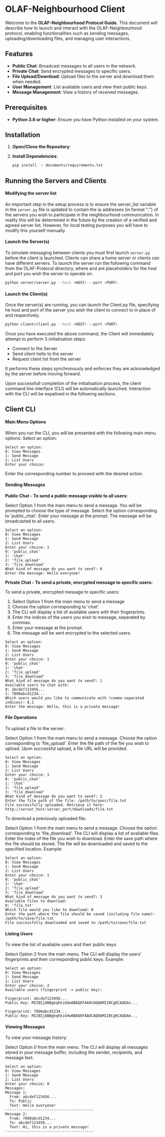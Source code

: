 # OLAF-Neighbourhood Client

Welcome to the **OLAF-Neighbourhood Protocol Guide**. This document will describe how to launch and interact with the OLAF-Neighbourhood protocol, enabling functionalities such as sending messages, uploading/downloading files, and managing user interactions.

## Features

- **Public Chat**: Broadcast messages to all users in the network.
- **Private Chat**: Send encrypted messages to specific users.
- **File Upload/Download**: Upload files to the server and download them when needed.
- **User Management**: List available users and view their public keys.
- **Message Management**: View a history of received messages.

## Prerequisites

- **Python 3.6 or higher**: Ensure you have Python installed on your system.

## Installation

1. **Open/Clone the Repository**:

2. **Install Dependencies**:
    ```bash
    pip install -r documents/requirements.txt
    ```

## Running the Servers and Clients

#### Modifying the server list

An important step in the setup process is to ensure the server_list variable
in the `server.py` file is updated to contain the ip addresses (in format "<host>:<port>")
of the servers you wish to participate in the neighbourhood communication. In 
reality this will be determined in the future by the creation of a verified and
agreed server list. However, for local testing purposes you will have to modify this
yourself manually.


#### Launch the Server(s)

To simulate messaging between clients you must first launch `server.py` before
the client is launched. Clients can share a home server or clients can have different
servers. To launch the server run the following command from the OLAF-Protocol directory, where <HOST> and <PORT> are placeholders for the host and port you 
wish the server to operate on.

```bash
python server/server.py --host <HOST> --port <PORT>
```

#### Launch the Client(s)

Once the server(s) are running, you can launch the Client.py file, specifying
he host and port of the server you wish the client to connect to in place of 
<HOST> and <PORT> respectively.

```bash
python client/client.py --host <HOST> --port <PORT>
```

Once you have executed the above command, the Client will immediately attempt
to perform 3 initialisation steps:

- Connect to the Server
- Send client hello to the server
- Request client list from the server

It performs these steps synchronously and enforces they are acknowledged by the
server before moving forward.

Upon successfull completion of the initialisation process, the client command line
interface (CLI) will be automatically launched. Interaction with the CLI will be 
expalined in the following sections.

## Client CLI

#### Main Menu Options
When you run the CLI, you will be presented with the following main menu options:
Select an option:
```
Select an option:
0: View Messages
1: Send Message
2: List Users
Enter your choice:
```
Enter the corresponding number to proceed with the desired action.

#### Sending Messages

**Public Chat - To send a public message visible to all users:**

Select Option 1 from the main menu to send a message.
You will be prompted to choose the type of message. Select the option corresponding to 'public_chat'.
Enter your message at the prompt.
The message will be broadcasted to all users.

```
Select an option:
0: View Messages
1: Send Message
2: List Users
Enter your choice: 1
0: 'public_chat'
1: 'chat'
2: 'file_upload'
3: 'file_download'
What kind of message do you want to send?: 0
Enter the message: Hello everyone!
```

**Private Chat - To send a private, encrypted message to specific users:**

To send a private, encrypted message to specific users:

1. Select Option 1 from the main menu to send a message
2. Choose the option corresponding to 'chat'.
3. The CLI will display a list of available users with their fingerprints.
4. Enter the indices of the users you wish to message, separated by commas.
5. Enter your message at the prompt.
6. The message will be sent encrypted to the selected users.

```
Select an option:
0: View Messages
1: Send Message
2: List Users
Enter your choice: 1
0: 'public_chat'
1: 'chat'
2: 'file_upload'
3: 'file_download'
What kind of message do you want to send?: 1
Available users to chat with:
0: abcdef123456...
1: 7890abcd1234...
Which users would you like to communicate with (comma-separated indices): 0,1
Enter the message: Hello, this is a private message!
```

#### File Operations

To upload a file to the server:

Select Option 1 from the main menu to send a message.
Choose the option corresponding to 'file_upload'.
Enter the file path of the file you wish to upload.
Upon successful upload, a file URL will be provided.

```
Select an option:
0: View Messages
1: Send Message
2: List Users
Enter your choice: 1
0: 'public_chat'
1: 'chat'
2: 'file_upload'
3: 'file_download'
What kind of message do you want to send?: 2
Enter the file path of the file: /path/to/your/file.txt
File successfully uploaded. Retrieve it here: http://server_host:server_port/downloads/file.txt
```

To download a previously uploaded file:

Select Option 1 from the main menu to send a message.
Choose the option corresponding to 'file_download'.
The CLI will display a list of available files.
Enter the index of the file you wish to download.
Enter the save path where the file should be stored.
The file will be downloaded and saved to the specified location.
Example:

```
Select an option:
0: View Messages
1: Send Message
2: List Users
Enter your choice: 1
0: 'public_chat'
1: 'chat'
2: 'file_upload'
3: 'file_download'
What kind of message do you want to send?: 3
Available files to download:
0: 'file.txt'
Which file would you like to download: 0
Enter the path where the file should be saved (including file name): /path/to/save/file.txt
File successfully downloaded and saved to /path/to/save/file.txt
```

#### Listing Users

To view the list of available users and their public keys:

Select Option 2 from the main menu.
The CLI will display the users' fingerprints and their corresponding public keys.
Example:

```
Select an option:
0: View Messages
1: Send Message
2: List Users
Enter your choice: 2
Available users (fingerprint -> public key):

Fingerprint: abcdef123456...
Public Key: MIIBIjANBgkqhkiG9w0BAQEFAAOCAQ8AMIIBCgKCAQEAn...

Fingerprint: 7890abcd1234...
Public Key: MIIBIjANBgkqhkiG9w0BAQEFAAOCAQ8AMIIBCgKCAQEAm...
```

#### Viewing Messages

To view your message history:

Select Option 0 from the main menu.
The CLI will display all messages stored in your message buffer, including the sender, recipients, and message text.

```
Select an option:
0: View Messages
1: Send Message
2: List Users
Enter your choice: 0
Messages:
Message 1:
  From: abcdef123456...
  To: Public
  Text: Hello everyone!
----------------------------------------
Message 2:
  From: 7890abcd1234...
  To: abcdef123456...
  Text: Hi, this is a private message!
----------------------------------------
```


